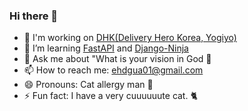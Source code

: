 ### Hi there 👋

- 🔭 I'm working on [DHK(Delivery Hero Korea, Yogiyo)](https://deliveryhero.co.kr/)
- 🌱 I’m learning [FastAPI](https://github.com/tiangolo/fastapi) and [Django-Ninja](https://github.com/vitalik/django-ninja)
- 💬 Ask me about "What is your vision in God 🙏
- 📫 How to reach me: ehdgua01@gmail.com
- 😄 Pronouns: Cat allergy man 🤧
- ⚡ Fun fact: I have a very cuuuuuute cat. 🐈
